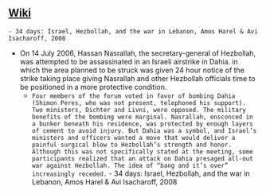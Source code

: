  [Wiki](https://en.wikipedia.org/wiki/2006_Lebanon_War)
- 
	- 34 days: Israel, Hezbollah, and the war in Lebanon, Amos Harel & Avi Isacharoff, 2008
- On 14 July 2006, Hassan Nasrallah, the secretary-general of Hezbollah, was attempted to be assassinated in an Israeli airstrike in Dahia. in which the area planned to be struck was given 24 hour notice of the strike taking place giving Nasrallah and other Hezbollah officials time to be positioned in a more protective condition.
	- `Four members of the forum voted in favor of bombing Dahia (Shimon Peres, who was not present, telephoned his support). Two ministers, Dichter and Livni, were opposed. The military benefits of the bombing were marginal. Nasrallah, ensconced in a bunker beneath his residence, was protected by enough layers of cement to avoid injury. But Dahia was a symbol, and Israel’s ministers and officers wanted a move that would deliver a painful surgical blow to Hezbollah’s strength and honor. Although this was not specifically stated at the meeting, some participants realized that an attack on Dahia presaged all-out war against Hezbollah. The idea of “bang and it’s over” increasingly receded.` - 34 days: Israel, Hezbollah, and the war in Lebanon, Amos Harel & Avi Isacharoff, 2008
